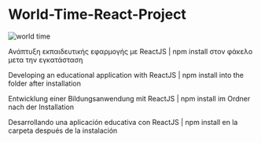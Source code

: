 # World-Time-React-Project
![world time](https://github.com/babis74/World-Time-React-Project/assets/72227584/07e1f1c0-80fd-4a0e-b5e7-564a31c95130)

Ανάπτυξη εκπαιδευτικής εφαρμογής με ReactJS |
npm install στον φάκελο μετα την εγκατάσταση

Developing an educational application with ReactJS |
npm install into the folder after installation

Entwicklung einer Bildungsanwendung mit ReactJS |
npm install im Ordner nach der Installation

Desarrollando una aplicación educativa con ReactJS |
npm install en la carpeta después de la instalación
